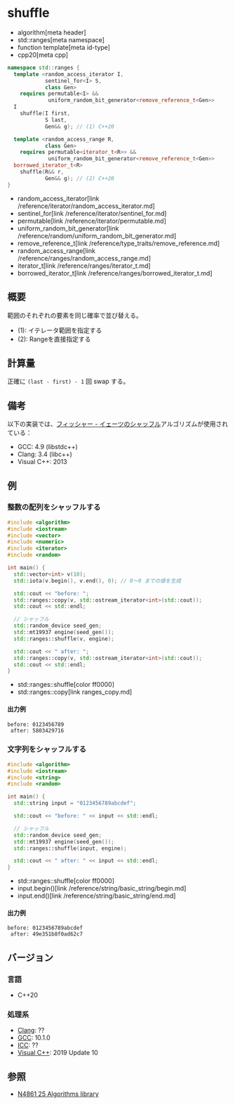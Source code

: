# shuffle
* algorithm[meta header]
* std::ranges[meta namespace]
* function template[meta id-type]
* cpp20[meta cpp]

```cpp
namespace std::ranges {
  template <random_access_iterator I,
            sentinel_for<I> S,
            class Gen>
    requires permutable<I> &&
             uniform_random_bit_generator<remove_reference_t<Gen>>
  I
    shuffle(I first,
            S last,
            Gen&& g); // (1) C++20

  template <random_access_range R,
            class Gen>
    requires permutable<iterator_t<R>> &&
             uniform_random_bit_generator<remove_reference_t<Gen>>
  borrowed_iterator_t<R>
    shuffle(R&& r,
            Gen&& g); // (2) C++20
}
```
* random_access_iterator[link /reference/iterator/random_access_iterator.md]
* sentinel_for[link /reference/iterator/sentinel_for.md]
* permutable[link /reference/iterator/permutable.md]
* uniform_random_bit_generator[link /reference/random/uniform_random_bit_generator.md]
* remove_reference_t[link /reference/type_traits/remove_reference.md]
* random_access_range[link /reference/ranges/random_access_range.md]
* iterator_t[link /reference/ranges/iterator_t.md]
* borrowed_iterator_t[link /reference/ranges/borrowed_iterator_t.md]


## 概要
範囲のそれぞれの要素を同じ確率で並び替える。

- (1): イテレータ範囲を指定する
- (2): Rangeを直接指定する


## 計算量
正確に `(last - first) - 1` 回 swap する。


## 備考
以下の実装では、[フィッシャー - イェーツのシャッフル](https://ja.wikipedia.org/wiki/%E3%83%95%E3%82%A3%E3%83%83%E3%82%B7%E3%83%A3%E3%83%BC_-_%E3%82%A4%E3%82%A7%E3%83%BC%E3%83%84%E3%81%AE%E3%82%B7%E3%83%A3%E3%83%83%E3%83%95%E3%83%AB)アルゴリズムが使用されている：

- GCC: 4.9 (libstdc++)
- Clang: 3.4 (libc++)
- Visual C++: 2013


## 例
### 整数の配列をシャッフルする
```cpp example
#include <algorithm>
#include <iostream>
#include <vector>
#include <numeric>
#include <iterator>
#include <random>

int main() {
  std::vector<int> v(10);
  std::iota(v.begin(), v.end(), 0); // 0～9 までの値を生成

  std::cout << "before: ";
  std::ranges::copy(v, std::ostream_iterator<int>(std::cout));
  std::cout << std::endl;

  // シャッフル
  std::random_device seed_gen;
  std::mt19937 engine(seed_gen());
  std::ranges::shuffle(v, engine);

  std::cout << " after: ";
  std::ranges::copy(v, std::ostream_iterator<int>(std::cout));
  std::cout << std::endl;
}
```
* std::ranges::shuffle[color ff0000]
* std::ranges::copy[link ranges_copy.md]

#### 出力例
```
before: 0123456789
 after: 5803429716
```

### 文字列をシャッフルする
```cpp example
#include <algorithm>
#include <iostream>
#include <string>
#include <random>

int main() {
  std::string input = "0123456789abcdef";

  std::cout << "before: " << input << std::endl;

  // シャッフル
  std::random_device seed_gen;
  std::mt19937 engine(seed_gen());
  std::ranges::shuffle(input, engine);

  std::cout << " after: " << input << std::endl;
}
```
* std::ranges::shuffle[color ff0000]
* input.begin()[link /reference/string/basic_string/begin.md]
* input.end()[link /reference/string/basic_string/end.md]

#### 出力例
```
before: 0123456789abcdef
 after: 49e351b8f0ad62c7
```

## バージョン
### 言語
- C++20

### 処理系
- [Clang](/implementation.md#clang): ??
- [GCC](/implementation.md#gcc): 10.1.0
- [ICC](/implementation.md#icc): ??
- [Visual C++](/implementation.md#visual_cpp): 2019 Update 10

## 参照
- [N4861 25 Algorithms library](https://timsong-cpp.github.io/cppwp/n4861/algorithms)
